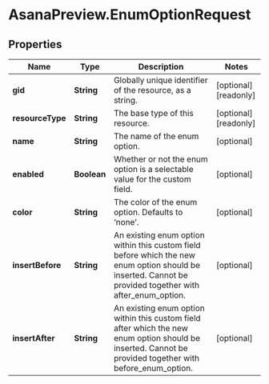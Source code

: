# AsanaPreview.EnumOptionRequest

## Properties

Name | Type | Description | Notes
------------ | ------------- | ------------- | -------------
**gid** | **String** | Globally unique identifier of the resource, as a string. | [optional] [readonly] 
**resourceType** | **String** | The base type of this resource. | [optional] [readonly] 
**name** | **String** | The name of the enum option. | [optional] 
**enabled** | **Boolean** | Whether or not the enum option is a selectable value for the custom field. | [optional] 
**color** | **String** | The color of the enum option. Defaults to ‘none’. | [optional] 
**insertBefore** | **String** | An existing enum option within this custom field before which the new enum option should be inserted. Cannot be provided together with after_enum_option. | [optional] 
**insertAfter** | **String** | An existing enum option within this custom field after which the new enum option should be inserted. Cannot be provided together with before_enum_option. | [optional] 


